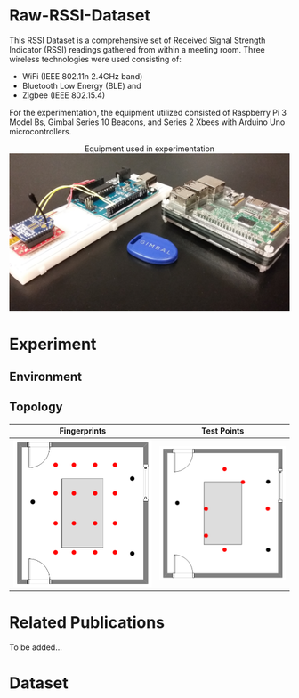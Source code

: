 # Raw-RSSI-Dataset

This RSSI Dataset is a comprehensive set of Received Signal Strength Indicator (RSSI) readings gathered from within a meeting room. Three wireless technologies were used consisting of:
 - WiFi (IEEE 802.11n 2.4GHz band)
 - Bluetooth Low Energy (BLE) and
 - Zigbee (IEEE 802.15.4)
 
 For the experimentation, the equipment utilized consisted of Raspberry Pi 3 Model Bs, Gimbal Series 10 Beacons, and Series 2 Xbees with Arduino Uno microcontrollers.
 
  <p align="center">
Equipment used in experimentation
<img src="https://github.com/ssadowsk/Raw-RSSI-Dataset/blob/master/Images/equipment.jpg">
 </p>
 
 # Experiment
 
 ## Environment
 
 ## Topology
 
 Fingerprints             |  Test Points
:-------------------------:|:-------------------------:
![](https://github.com/ssadowsk/Raw-RSSI-Dataset/blob/master/Images/fingerprints.png)  |  ![](https://github.com/ssadowsk/Raw-RSSI-Dataset/blob/master/Images/tests.png)
 
 # Related Publications
 
 To be added...
 
 # Dataset
